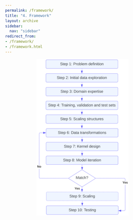 ```yaml
---
permalink: /framework/
title: "4. Framework"
layout: archive
sidebar:
  nav: "sidebar"
redirect_from:
- /framework/
- /framework.html
---
```


<p align="center">
  <img src="../images/framework.png"  width="300"/>
</p>
